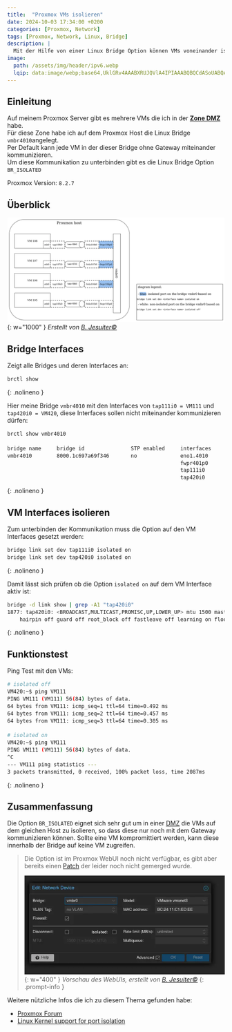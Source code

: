 ```yaml
---
title:  "Proxmox VMs isolieren"
date: 2024-10-03 17:34:00 +0200
categories: [Proxmox, Network]
tags: [Proxmox, Network, Linux, Bridge]
description: |
  Mit der Hilfe von einer Linux Bridge Option können VMs voneinander isoliert werden.
image:
  path: /assets/img/header/ipv6.webp
  lqip: data:image/webp;base64,UklGRv4AAABXRUJQVlA4IPIAAABQBQCdASoUABQAPpFCm0olo6IhqAgAsBIJYwC7AYw6aPF1tAK1Z1Ua46B0DhSiDk/63gAA/u+h6lKHdxXJoKk5UGL7969a9BdkftO7rmx7A1LkjiIQw/lBTckTHWxVGoer+d6dVRJbIarW92s+hgzrTxdbx4hfodo+ju86yRHdFCH9q5rPA6e6vgAa5k2IMAuVencqAM0+Iz2gt/R+Qke7cUUlYepJ/69J982niKuKxgYcO5v3NlRMFFv2Lbi6Do9+TWHPS4RKYcT/EhZ8ko03XRvIHGEkoYLubBq0FbLNFopigUS3rcvuov8fsnIE/z8AAA==
---
```


## Einleitung

Auf meinem Proxmox Server gibt es mehrere VMs die ich in der __[Zone DMZ][4]__ habe.  
Für diese Zone habe ich auf dem Proxmox Host die Linux Bridge `vmbr4010`angelegt.  
Per Default kann jede VM in der dieser Bridge ohne Gateway miteinander kommunizieren.  
Um diese Kommunikation zu unterbinden gibt es die Linux Bridge Option `BR_ISOLATED`

Proxmox Version: `8.2.7`

## Überblick

![Overview of bridge isolation](/assets/img/bridge_isolation_overview.webp){: w="1000" }
_Erstellt von [B. Jesuiter©][1]_

## Bridge Interfaces

Zeigt alle Bridges und deren Interfaces an:

  ```bash
  brctl show
  ```
  {: .nolineno }

Hier meine Bridge `vmbr4010` mit den Interfaces von `tap111i0 = VM111` und `tap420i0 = VM420`, diese Interfaces sollen nicht miteinander kommunizieren dürfen:

  ```bash
  brctl show vmbr4010
  
  bridge name     bridge id               STP enabled     interfaces
  vmbr4010        8000.1c697a69f346       no              eno1.4010
                                                          fwpr401p0
                                                          tap111i0
                                                          tap420i0
  ```
  {: .nolineno }

## VM Interfaces isolieren

Zum unterbinden der Kommunikation muss die Option auf den VM Interfaces gesetzt werden:

  ```bash
  bridge link set dev tap111i0 isolated on
  bridge link set dev tap420i0 isolated on
  ```
  {: .nolineno }

Damit lässt sich prüfen ob die Option `isolated on` auf dem VM Interface aktiv ist:

  ```bash
  bridge -d link show | grep -A1 "tap420i0"
  1877: tap420i0: <BROADCAST,MULTICAST,PROMISC,UP,LOWER_UP> mtu 1500 master vmbr4010 state forwarding priority 32 cost 2
      hairpin off guard off root_block off fastleave off learning on flood on mcast_flood on bcast_flood on mcast_router 1 mcast_to_unicast off neigh_suppress off vlan_tunnel off isolated on locked off
  ```
  {: .nolineno }

## Funktionstest

Ping Test mit den VMs:

```bash
# isolated off
VM420:~$ ping VM111
PING VM111 (VM111) 56(84) bytes of data.
64 bytes from VM111: icmp_seq=1 ttl=64 time=0.492 ms
64 bytes from VM111: icmp_seq=2 ttl=64 time=0.457 ms
64 bytes from VM111: icmp_seq=3 ttl=64 time=0.305 ms

# isolated on
VM420:~$ ping VM111
PING VM111 (VM111) 56(84) bytes of data.
^C
--- VM111 ping statistics ---
3 packets transmitted, 0 received, 100% packet loss, time 2087ms
```
{: .nolineno }

## Zusammenfassung

Die Option `BR_ISOLATED` eignet sich sehr gut um in einer [DMZ][4] die VMs auf dem gleichen Host zu isolieren, so dass diese nur noch mit dem Gateway kommunizieren können. Sollte eine VM kompromittiert werden, kann diese innerhalb der Bridge auf keine VM zugreifen.

> Die Option ist im Proxmox WebUI noch nicht verfügbar, es gibt aber bereits einen [Patch][1] der leider noch nicht gemerged wurde.
> 
> ![Patched Proxmox Web UI](/assets/img/bridge_isolation_proxmox_webui.webp){: w="400" }
> _Vorschau des WebUIs, erstellt von [B. Jesuiter©][1]_
{: .prompt-info }

Weitere nützliche Infos die ich zu diesem Thema gefunden habe:

- [Proxmox Forum][2]
- [Linux Kernel support for port isolation][3]

[1]: https://bugzilla.proxmox.com/show_bug.cgi?id=4300 "Isolated option for new VM/CT Interface when attaching to bridge."
[2]: https://forum.proxmox.com/threads/port-isolation-private-vlan.111767/ "Proxmox Forum: Port Isolation/ Private VLAN"
[3]: https://git.kernel.org/pub/scm/linux/kernel/git/torvalds/linux.git/commit/?id=7d850abd5f4edb1b1ca4b4141a4453305736f564 "Linux kernel bridge: add support for port isolation"
[4]: https://de.wikipedia.org/wiki/Demilitarisierte_Zone_(Informatik) "Demilitarisierte Zone"